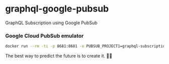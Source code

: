 # graphql-google-pubsub

GraphQL Subscription using Google PubSub

### Google Cloud PubSub emulator

```sh
docker run --rm -ti -p 8681:8681 -e PUBSUB_PROJECT1=graphql-subscription-291704,stuff:stuff-subscription messagebird/gcloud-pubsub-emulator:latest
```

<!-- INSPIRATIONAL_QUOTE_START -->
The best way to predict the future is to create it.
🧑‍💻
<!-- INSPIRATIONAL_QUOTE_END -->
